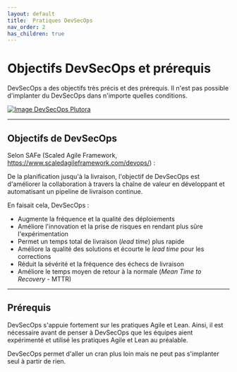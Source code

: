 ```yaml
---
layout: default
title:  Pratiques DevSecOps
nav_order: 2
has_children: true
---
```


# Objectifs DevSecOps et prérequis

DevSecOps a des objectifs très précis et des prérequis.
Il n'est pas possible d'implanter du DevSecOps dans n'importe quelles conditions.

[![Image DevSecOps Plutora](https://www.plutora.com/wp-content/uploads/2019/03/DevSecOps-Diagram.png)](https://www.plutora.com/blog/devsecops-guide)

---

## Objectifs de DevSecOps

Selon SAFe (Scaled Agile Framework,
<https://www.scaledagileframework.com/devops/>) :

De la planification jusqu'à la livraison, l'objectif de DevSecOps est
d'améliorer la collaboration à travers la chaîne de valeur en développant et
automatisant un pipeline de livraison continue.

En faisait cela, DevSecOps :

- Augmente la fréquence et la qualité des déploiements
- Améliore l'innovation et la prise de risques en rendant plus sûre
l'expérimentation
- Permet un temps total de livraison (_lead time_) plus rapide
- Améliore la qualité des solutions et écourte le _lead time_ pour les
corrections
- Réduit la sévérité et la fréquence des échecs de livraison
- Améliore le temps moyen de retour à la normale (_Mean Time to Recovery_ -
MTTR)

---

## Prérequis

DevSecOps s'appuie fortement sur les pratiques Agile et Lean.
Ainsi, il est nécessaire avant de penser à DevSecOps que les équipes aient
expérimenté et utilisé les pratiques Agile et Lean au préalable.

DevSecOps permet d'aller un cran plus loin mais ne peut pas s'implanter seul à
partir de rien.

